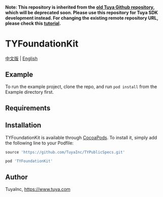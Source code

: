 #### Note: This repository is inherited from the [old Tuya Github repository](https://github.com/TuyaInc/TYFoundationKit), which will be deprecated soon. Please use this repository for Tuya SDK development instead. For changing the existing remote repository URL, please check this [tutorial](https://docs.github.com/en/free-pro-team@latest/github/using-git/changing-a-remotes-url).

# TYFoundationKit

[中文版](README_cn.md) | [English](README.md)

## Example

To run the example project, clone the repo, and run `pod install` from the Example directory first.

## Requirements

## Installation

TYFoundationKit is available through [CocoaPods](https://cocoapods.org). To install
it, simply add the following line to your Podfile:

```ruby
source 'https://github.com/TuyaInc/TYPublicSpecs.git'

pod 'TYFoundationKit'
```

## Author

TuyaInc, https://www.tuya.com
